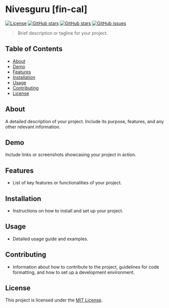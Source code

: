 # Nivesguru [fin-cal] 

[![License](https://img.shields.io/badge/license-MIT-blue.svg)](https://github.com/bhritick/fin-cal/blob/main/LICENCE)
[![GitHub stars](https://img.shields.io/github/stars/yourusername/yourproject.svg?style=social)](https://github.com/bhritick/fin-cal)
[![GitHub stars](https://img.shields.io/github/stars/yourusername/yourproject.svg?style=social)](https://github.com/bhritick/fin-cal/stargazers)
[![GitHub issues](https://img.shields.io/github/issues/yourusername/yourproject.svg)](https://github.com/bhritick/fin-cal/issues)

> Brief description or tagline for your project.

## Table of Contents

- [About](#about)
- [Demo](#demo)
- [Features](#features)
- [Installation](#installation)
- [Usage](#usage)
- [Contributing](#contributing)
- [License](#license)

## About

A detailed description of your project. Include its purpose, features, and any other relevant information.

## Demo

Include links or screenshots showcasing your project in action.

## Features

- List of key features or functionalities of your project.

## Installation

- Instructions on how to install and set up your project.

## Usage

- Detailed usage guide and examples.

## Contributing

- Information about how to contribute to the project, guidelines for code formatting, and how to set up a development environment.

## License

This project is licensed under the [MIT License](LICENSE).


